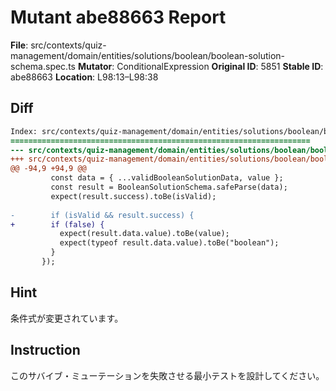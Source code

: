 # Mutant abe88663 Report

**File**: src/contexts/quiz-management/domain/entities/solutions/boolean/boolean-solution-schema.spec.ts
**Mutator**: ConditionalExpression
**Original ID**: 5851
**Stable ID**: abe88663
**Location**: L98:13–L98:38

## Diff

```diff
Index: src/contexts/quiz-management/domain/entities/solutions/boolean/boolean-solution-schema.spec.ts
===================================================================
--- src/contexts/quiz-management/domain/entities/solutions/boolean/boolean-solution-schema.spec.ts	original
+++ src/contexts/quiz-management/domain/entities/solutions/boolean/boolean-solution-schema.spec.ts	mutated #5851
@@ -94,9 +94,9 @@
         const data = { ...validBooleanSolutionData, value };
         const result = BooleanSolutionSchema.safeParse(data);
         expect(result.success).toBe(isValid);
 
-        if (isValid && result.success) {
+        if (false) {
           expect(result.data.value).toBe(value);
           expect(typeof result.data.value).toBe("boolean");
         }
       });
```

## Hint

条件式が変更されています。

## Instruction

このサバイブ・ミューテーションを失敗させる最小テストを設計してください。
